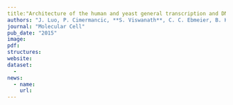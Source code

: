 ```yaml
---
title:"Architecture of the human and yeast general transcription and DNA repair factor TFIIH,"
authors: "J. Luo, P. Cimermancic, **S. Viswanath**, C. C. Ebmeier, B. Kim, M. Dehecq, V. Raman, C.H. Greenberg, R. Pellarin, A. Sali, D. Taatjes, S. Hahn, J. Ranish"
journal: "Molecular Cell"
pub_date: "2015"
image: 
pdf: 
structures:
website: 
dataset:
  - 
news:
  - name: 
    url: 
---
```

